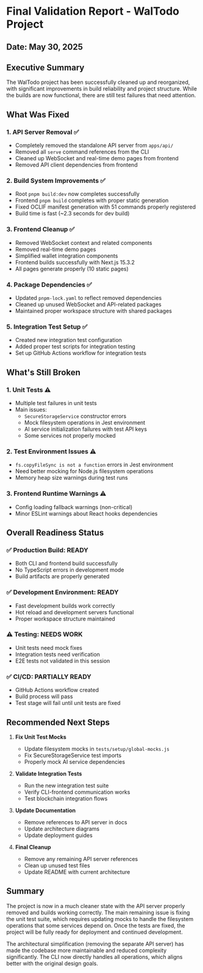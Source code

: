 # Final Validation Report - WalTodo Project

## Date: May 30, 2025

## Executive Summary

The WalTodo project has been successfully cleaned up and reorganized, with significant improvements in build reliability and project structure. While the builds are now functional, there are still test failures that need attention.

## What Was Fixed

### 1. **API Server Removal** ✅
- Completely removed the standalone API server from `apps/api/`
- Removed all `serve` command references from the CLI
- Cleaned up WebSocket and real-time demo pages from frontend
- Removed API client dependencies from frontend

### 2. **Build System Improvements** ✅
- Root `pnpm build:dev` now completes successfully
- Frontend `pnpm build` completes with proper static generation
- Fixed OCLIF manifest generation with 51 commands properly registered
- Build time is fast (~2.3 seconds for dev build)

### 3. **Frontend Cleanup** ✅
- Removed WebSocket context and related components
- Removed real-time demo pages
- Simplified wallet integration components
- Frontend builds successfully with Next.js 15.3.2
- All pages generate properly (10 static pages)

### 4. **Package Dependencies** ✅
- Updated `pnpm-lock.yaml` to reflect removed dependencies
- Cleaned up unused WebSocket and API-related packages
- Maintained proper workspace structure with shared packages

### 5. **Integration Test Setup** ✅
- Created new integration test configuration
- Added proper test scripts for integration testing
- Set up GitHub Actions workflow for integration tests

## What's Still Broken

### 1. **Unit Tests** ⚠️
- Multiple test failures in unit tests
- Main issues:
  - `SecureStorageService` constructor errors
  - Mock filesystem operations in Jest environment
  - AI service initialization failures with test API keys
  - Some services not properly mocked

### 2. **Test Environment Issues** ⚠️
- `fs.copyFileSync is not a function` errors in Jest environment
- Need better mocking for Node.js filesystem operations
- Memory heap size warnings during test runs

### 3. **Frontend Runtime Warnings** ⚠️
- Config loading fallback warnings (non-critical)
- Minor ESLint warnings about React hooks dependencies

## Overall Readiness Status

### ✅ **Production Build: READY**
- Both CLI and frontend build successfully
- No TypeScript errors in development mode
- Build artifacts are properly generated

### ✅ **Development Environment: READY**
- Fast development builds work correctly
- Hot reload and development servers functional
- Proper workspace structure maintained

### ⚠️ **Testing: NEEDS WORK**
- Unit tests need mock fixes
- Integration tests need verification
- E2E tests not validated in this session

### ✅ **CI/CD: PARTIALLY READY**
- GitHub Actions workflow created
- Build process will pass
- Test stage will fail until unit tests are fixed

## Recommended Next Steps

1. **Fix Unit Test Mocks**
   - Update filesystem mocks in `tests/setup/global-mocks.js`
   - Fix SecureStorageService test imports
   - Properly mock AI service dependencies

2. **Validate Integration Tests**
   - Run the new integration test suite
   - Verify CLI-frontend communication works
   - Test blockchain integration flows

3. **Update Documentation**
   - Remove references to API server in docs
   - Update architecture diagrams
   - Update deployment guides

4. **Final Cleanup**
   - Remove any remaining API server references
   - Clean up unused test files
   - Update README with current architecture

## Summary

The project is now in a much cleaner state with the API server properly removed and builds working correctly. The main remaining issue is fixing the unit test suite, which requires updating mocks to handle the filesystem operations that some services depend on. Once the tests are fixed, the project will be fully ready for deployment and continued development.

The architectural simplification (removing the separate API server) has made the codebase more maintainable and reduced complexity significantly. The CLI now directly handles all operations, which aligns better with the original design goals.